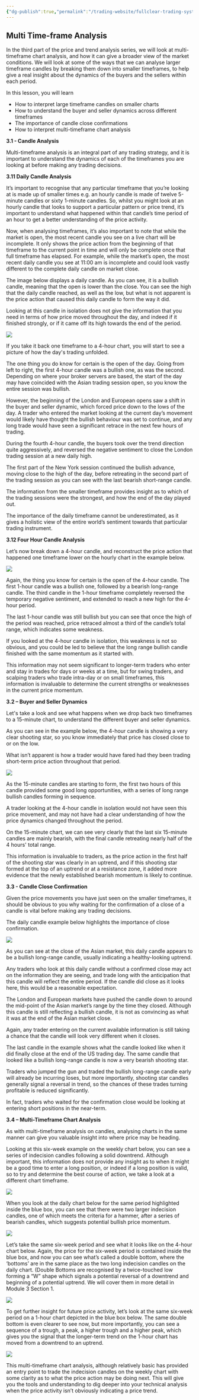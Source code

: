 ```yaml
---
{"dg-publish":true,"permalink":"/trading-website/fullclear-trading-system/01-price-and-trend-analysis/4-multi-time-frame-analysis/"}
---
```


## **Multi Time-frame Analysis**

In the third part of the price and trend analysis series, we will look at multi-timeframe chart analysis, and how it can give a broader view of the market conditions. We will look at some of the ways that we can analyse larger timeframe candles by breaking them down into smaller timeframes, to help give a real insight about the dynamics of the buyers and the sellers within each period.

In this lesson, you will learn

-   How to interpret large timeframe candles on smaller charts
-   How to understand the buyer and seller dynamics across different timeframes
-   The importance of candle close confirmations
-   How to interpret multi-timeframe chart analysis

**3.1 - Candle Analysis**

Multi-timeframe analysis is an integral part of any trading strategy, and it is important to understand the dynamics of each of the timeframes you are looking at before making any trading decisions.

**3.11 Daily Candle Analysis**

It’s important to recognise that any particular timeframe that you’re looking at is made up of smaller times e.g. an hourly candle is made of twelve 5-minute candles or sixty 1-minute candles. So, whilst you might look at an hourly candle that looks to support a particular pattern or price trend, it’s important to understand what happened within that candle’s time period of an hour to get a better understanding of the price activity.

Now, when analysing timeframes, it’s also important to note that while the market is open, the most recent candle you see on a live chart will be incomplete. It only shows the price action from the beginning of that timeframe to the current point in time and will only be complete once that full timeframe has elapsed. For example, while the market’s open, the most recent daily candle you see at 11:00 am is incomplete and could look vastly different to the complete daily candle on market close.

The image below displays a daily candle. As you can see, it is a bullish candle, meaning that the open is lower than the close. You can see the high that the daily candle reached, as well as the low, but what is not apparent is the price action that caused this daily candle to form the way it did.

Looking at this candle in isolation does not give the information that you need in terms of how price moved throughout the day, and indeed if it finished strongly, or if it came off its high towards the end of the period.

![](https://www.filepicker.io/api/file/rZz6MuSDRPmtxklrSeDw)

If you take it back one timeframe to a 4-hour chart, you will start to see a picture of how the day's trading unfolded.

The one thing you do know for certain is the open of the day. Going from left to right, the first 4-hour candle was a bullish one, as was the second. Depending on where your broker servers are based, the start of the day may have coincided with the Asian trading session open, so you know the entire session was bullish.

However, the beginning of the London and European opens saw a shift in the buyer and seller dynamic, which forced price down to the lows of the day. A trader who entered the market looking at the current day’s movement would likely have thought the bullish behaviour was set to continue, and any long trade would have seen a significant retrace in the next few hours of trading.

During the fourth 4-hour candle, the buyers took over the trend direction quite aggressively, and reversed the negative sentiment to close the London trading session at a new daily high.

The first part of the New York session continued the bullish advance, moving close to the high of the day, before retreating in the second part of the trading session as you can see with the last bearish short-range candle.

The information from the smaller timeframe provides insight as to which of the trading sessions were the strongest, and how the end of the day played out.

The importance of the daily timeframe cannot be underestimated, as it gives a holistic view of the entire world’s sentiment towards that particular trading instrument.

**3.12 Four Hour Candle Analysis**

Let’s now break down a 4-hour candle, and reconstruct the price action that happened one timeframe lower on the hourly chart in the example below.

![](https://www.filepicker.io/api/file/XKPLo7qxRBORfcwCQU2Y)

Again, the thing you know for certain is the open of the 4-hour candle. The first 1-hour candle was a bullish one, followed by a bearish long-range candle. The third candle in the 1-hour timeframe completely reversed the temporary negative sentiment, and extended to reach a new high for the 4-hour period.

The last 1-hour candle was still bullish but you can see that once the high of the period was reached, price retraced almost a third of the candle’s total range, which indicates some weakness.

If you looked at the 4-hour candle in isolation, this weakness is not so obvious, and you could be led to believe that the long range bullish candle finished with the same momentum as it started with.

This information may not seem significant to longer-term traders who enter and stay in trades for days or weeks at a time, but for swing traders, and scalping traders who trade intra-day or on small timeframes, this information is invaluable to determine the current strengths or weaknesses in the current price momentum.

**3.2 – Buyer and Seller Dynamics**

Let's take a look and see what happens when we drop back two timeframes to a 15-minute chart, to understand the different buyer and seller dynamics.

As you can see in the example below, the 4-hour candle is showing a very clear shooting star, so you know immediately that price has closed close to or on the low.

What isn’t apparent is how a trader would have fared had they been trading short-term price action throughout that period.

![](https://www.filepicker.io/api/file/T5NHSL1Rgqhgb8gWrKgR)

As the 15-minute candles are starting to form, the first two hours of this candle provided some good long opportunities, with a series of long range bullish candles forming in sequence.

A trader looking at the 4-hour candle in isolation would not have seen this price movement, and may not have had a clear understanding of how the price dynamics changed throughout the period.

On the 15-minute chart, we can see very clearly that the last six 15-minute candles are mainly bearish, with the final candle retreating nearly half of the 4 hours' total range.

This information is invaluable to traders, as the price action in the first half of the shooting star was clearly in an uptrend, and if this shooting star formed at the top of an uptrend or at a resistance zone, it added more evidence that the newly established bearish momentum is likely to continue.

**3.3 - Candle Close Confirmation**

Given the price movements you have just seen on the smaller timeframes, it should be obvious to you why waiting for the confirmation of a close of a candle is vital before making any trading decisions.

The daily candle example below highlights the importance of close confirmation.

![](https://www.filepicker.io/api/file/vgE6HGcJSPe40SfGeNOJ)

As you can see at the close of the Asian market, this daily candle appears to be a bullish long-range candle, usually indicating a healthy-looking uptrend.

Any traders who look at this daily candle without a confirmed close may act on the information they are seeing, and trade long with the anticipation that this candle will reflect the entire period. If the candle did close as it looks here, this would be a reasonable expectation.

The London and European markets have pushed the candle down to around the mid-point of the Asian market’s range by the time they closed. Although this candle is still reflecting a bullish candle, it is not as convincing as what it was at the end of the Asian market close.

Again, any trader entering on the current available information is still taking a chance that the candle will look very different when it closes.

The last candle in the example shows what the candle looked like when it did finally close at the end of the US trading day. The same candle that looked like a bullish long-range candle is now a very bearish shooting star.

Traders who jumped the gun and traded the bullish long-range candle early will already be incurring loses, but more importantly, shooting star candles generally signal a reversal in trend, so the chances of these trades turning profitable is reduced significantly.

In fact, traders who waited for the confirmation close would be looking at entering short positions in the near-term.

**3.4 – Multi-Timeframe Chart Analysis**

As with multi-timeframe analysis on candles, analysing charts in the same manner can give you valuable insight into where price may be heading.

Looking at this six-week example on the weekly chart below, you can see a series of indecision candles following a solid downtrend. Although important, this information does not provide any insight as to when it might be a good time to enter a long position, or indeed if a long position is valid, so to try and determine the best course of action, we take a look at a different chart timeframe.

![](https://www.filepicker.io/api/file/aKi6x0z9SSSyIfGyOE8N)

When you look at the daily chart below for the same period highlighted inside the blue box, you can see that there were two larger indecision candles, one of which meets the criteria for a hammer, after a series of bearish candles, which suggests potential bullish price momentum.

![](https://www.filepicker.io/api/file/pAXjBWKzQy2LVgn1aHS4)

Let’s take the same six-week period and see what it looks like on the 4-hour chart below. Again, the price for the six-week period is contained inside the blue box, and now you can see what’s called a double bottom, where the ‘bottoms’ are in the same place as the two long indecision candles on the daily chart. (Double Bottoms are recognised by a twice-touched low forming a “W” shape which signals a potential reversal of a downtrend and beginning of a potential uptrend. We will cover them in more detail in Module 3 Section 1.

![](https://www.filepicker.io/api/file/NBriKSYqSLOlbIvZ1q9O)

To get further insight for future price activity, let’s look at the same six-week period on a 1-hour chart depicted in the blue box below. The same double bottom is even clearer to see now, but more importantly, you can see a sequence of a trough, a peak, a higher trough and a higher peak, which gives you the signal that the longer-term trend on the 1-hour chart has moved from a downtrend to an uptrend.

![](https://www.filepicker.io/api/file/9s0Ib9SLSxSBy2lqHtuY)

This multi-timeframe chart analysis, although relatively basic has provided an entry point to trade the indecision candles on the weekly chart with some clarity as to what the price action may be doing next. This will give you the tools and understanding to dig deeper into your technical analysis when the price activity isn’t obviously indicating a price trend.
